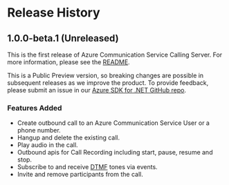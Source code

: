 # Release History

## 1.0.0-beta.1 (Unreleased)
This is the first release of Azure Communication Service Calling Server. For more information, please see the [README][read_me].

This is a Public Preview version, so breaking changes are possible in subsequent releases as we improve the product. To provide feedback, please submit an issue in our [Azure SDK for .NET GitHub repo](https://github.com/Azure/azure-sdk-for-net/issues).

### Features Added
- Create outbound call to an Azure Communication Service User or a phone number.
- Hangup and delete the existing call.
- Play audio in the call.
- Outbound apis for Call Recording including start, pause, resume and stop.
- Subscribe to and receive [DTMF][DTMF] tones via events.
- Invite and remove participants from the call.

<!-- LINKS -->
[read_me]: https://github.com/Azure/azure-sdk-for-net/blob/master/sdk/communication/Azure.Communication.Calling.Server/README.md
[DTMF]: https://en.wikipedia.org/wiki/Dual-tone_multi-frequency_signaling

